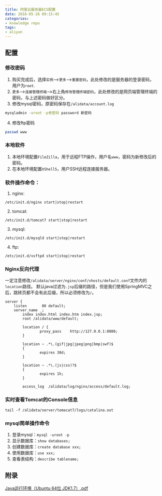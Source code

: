 ```yaml
---
title: 阿里云服务器ECS配置
date: 2016-05-26 09:15:45
categories:
- knowledge repo
tags:
- aliyun
---
```

## 配置

### 修改密码
1. 购买完成后，选择`实例`-->`更多`-->`重置密码`，此处修改的是服务器的登录密码，用户为`root`.
2. `更多`-->`连接管理终端`-->右上角`修改管理终端密码`，此处修改的是网页端管理终端的密码，与上述密码做好区分。
3. 修改mysql密码，原密码保存在`/alidata/account.log`
```bash
mysqladmin -uroot -p老密码 password 新密码
```
4. 修改ftp密码
```bash
passwd www
```

### 本地软件
1. 本地环境配置`FileZilla`，用于远程FTP操作，用户名`www`，密码为新修改后的密码。
2. 在本地环境配置`XShell5`，用户SSH远程连接服务器。

<!--more-->

### 软件操作命令：
1. nginx:
```
/etc/init.d/nginx start|stop|restart
```
2. tomcat:
```
/etc/init.d/tomcat7 start|stop|restart
```
3. mysql:
```
/etc/init.d/mysqld start|stop|restart
```
4. ftp:
```
/etc/init.d/vsftpd start|stop|restart
```

### Nginx反向代理
一定注意修改`/alidata/server/nginx/conf/vhosts/default.conf`文件内的`location`路径。
默认java过滤为`.jsp`后缀的路径，但是我们使用SpringMVC之后，跳转页都不会有此后缀，所以必须修改为`/`。
```vim
server {
    listen       80 default;
    server_name _;
        index index.html index.htm index.jsp;
        root /alidata/www/default;

        location / {
                proxy_pass    http://127.0.0.1:8080;
        }

        location ~ .*\.(gif|jpg|jpeg|png|bmp|swf)$
        {
                expires 30d;
        }

        location ~ .*\.(js|css)?$
        {
                expires 1h;
        }

        access_log  /alidata/log/nginx/access/default.log;
```

### 实时查看Tomcat的Console信息
```
tail -f /alidata/server/tomacat7/logs/catalina.out
```

### mysql简单操作命令
1. 登录mysql：`mysql -uroot -p`
2. 显示数据库：`show databases;`
3. 创建数据库：`create database xxx;`
4. 使用数据库：`use xxx;`
5. 查看表结构：`describe tablename;`

## 附录
[Java运行环境（Ubuntu 64位  JDK1.7）.pdf](http://pan.baidu.com/s/1kVNaOuF)